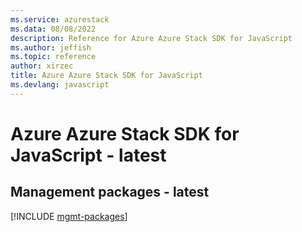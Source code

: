```yaml
---
ms.service: azurestack
ms.data: 08/08/2022
description: Reference for Azure Azure Stack SDK for JavaScript
ms.author: jeffish
ms.topic: reference
author: xirzec
title: Azure Azure Stack SDK for JavaScript
ms.devlang: javascript
---
```

# Azure Azure Stack SDK for JavaScript - latest

## Management packages - latest
[!INCLUDE [mgmt-packages](azure-stack-mgmt-index.md)]